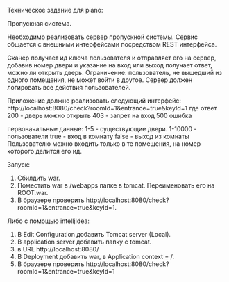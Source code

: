 Техническое задание для piano:

Пропускная система.

Необходимо реализовать сервер пропускной системы. Сервис общается с внешними
интерфейсами посредством REST интерфейса.

Сканер получает ид ключа пользователя и отправляет его на сервер, добавив номер
двери и указание на вход или выход получает ответ, можно ли открыть дверь. Ограничение: пользователь, не вышедший из одного помещения, не может войти в
другое. Сервер должен логировать все действия пользователей.

Приложение должно реализовать следующий интерфейс:
http://localhost:8080/check?roomId=1&entrance=true&keyId=1
где ответ 200 - дверь можно открыть
403 - запрет на вход
500 ошибка

первоначальные данные:
1-5 - существующие двери.
1-10000 - пользователи
true - вход в комнату
false - выход из комнаты
Пользователю можно входить только в те помещения, на номер которого делится его ид.

Запуск:
1. Сбилдить war.
2. Поместить war в /webapps папке в tomcat. Переименовать его на ROOT.war.
3. В браузере проверить http://localhost:8080/check?roomId=1&entrance=true&keyId=1.

Либо с помощью intelljIdea:
1. В Edit Configuration добавить Tomcat server (Local).
2. В application server добавить папку с tomcat. 
3. в URL http://localhost:8080/
4. В Deployment добавить war, в Application context = /.
5. В браузере проверить http://localhost:8080/check?roomId=1&entrance=true&keyId=1